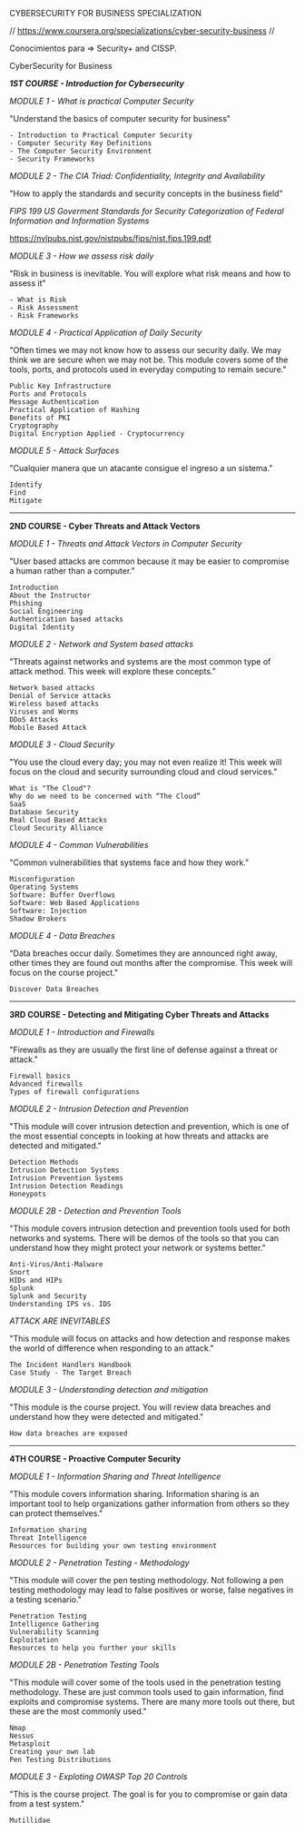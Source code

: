 CYBERSECURITY FOR BUSINESS SPECIALIZATION

// https://www.coursera.org/specializations/cyber-security-business //

Conocimientos para => Security+ and CISSP.

CyberSecurity for Business

***1ST COURSE - Introduction for Cybersecurity***

*MODULE 1 - What is practical Computer Security*

"Understand the basics of computer security for business"

    - Introduction to Practical Computer Security
    - Computer Security Key Definitions
    - The Computer Security Environment
    - Security Frameworks


*MODULE 2 - The CIA Triad: Confidentiality, Integrity and Availability*

"How to apply the standards and security concepts in the business field"

*FIPS 199 US Goverment Standards for Security Categorization of Federal Information and Information Systems* 

https://nvlpubs.nist.gov/nistpubs/fips/nist.fips.199.pdf 


*MODULE 3 - How we assess risk daily*

"Risk in business is inevitable. You will explore what risk means and how to assess it"

    - What is Risk
    - Risk Assessment
    - Risk Frameworks


*MODULE 4 - Practical Application of Daily Security*

"Often times we may not know how to assess our security daily. We may think we are secure when we may not be. This module covers some of the tools, ports, and protocols used in everyday computing to remain secure."

    Public Key Infrastructure
    Ports and Protocols
    Message Authentication
    Practical Application of Hashing
    Benefits of PKI
    Cryptography
    Digital Encryption Applied - Cryptocurrency


*MODULE 5 - Attack Surfaces*

"Cualquier manera que un atacante consigue el ingreso a un sistema." 

    Identify
    Find 
    Mitigate



---------------------------------------------------------------------------------------------------------------------------------



**2ND COURSE - Cyber Threats and Attack Vectors**


*MODULE 1 - Threats and Attack Vectors in Computer Security*

"User based attacks are common because it may be easier to compromise a human rather than a computer."

    Introduction
    About the Instructor
    Phishing
    Social Engineering
    Authentication based attacks
    Digital Identity


*MODULE 2 - Network and System based attacks*

"Threats against networks and systems are the most common type of attack method. This week will explore these concepts."

    Network based attacks
    Denial of Service attacks
    Wireless based attacks
    Viruses and Worms
    DDoS Attacks
    Mobile Based Attack


*MODULE 3 - Cloud Security*

"You use the cloud every day; you may not even realize it! This week will focus on the cloud and security surrounding cloud and cloud services."

    What is "The Cloud"?
    Why do we need to be concerned with “The Cloud”
    SaaS
    Database Security
    Real Cloud Based Attacks
    Cloud Security Alliance


*MODULE 4 - Common Vulnerabilities*

"Common vulnerabilities that systems face and how they work."

    Misconfiguration
    Operating Systems
    Software: Buffer Overflows
    Software: Web Based Applications
    Software: Injection
    Shadow Brokers


*MODULE 4 - Data Breaches*

"Data breaches occur daily. Sometimes they are announced right away, other times they are found out months after the compromise. This week will focus on the course project."

    Discover Data Breaches



---------------------------------------------------------------------------------------------------------------------------------



**3RD COURSE - Detecting and Mitigating Cyber Threats and Attacks**


*MODULE 1 - Introduction and Firewalls*

"Firewalls as they are usually the first line of defense against a threat or attack."

    Firewall basics
    Advanced firewalls
    Types of firewall configurations


*MODULE 2 - Intrusion Detection and Prevention*

"This module will cover intrusion detection and prevention, which is one of the most essential concepts in looking at how threats and attacks are detected and mitigated."

    Detection Methods
    Intrusion Detection Systems
    Intrusion Prevention Systems
    Intrusion Detection Readings
    Honeypots

*MODULE 2B - Detection and Prevention Tools*

"This module covers intrusion detection and prevention tools used for both networks and systems. There will be demos of the tools so that you can understand how they might protect your network or systems better."

    Anti-Virus/Anti-Malware
    Snort
    HIDs and HIPs
    Splunk
    Splunk and Security
    Understanding IPS vs. IDS


*ATTACK ARE INEVITABLES*

"This module will focus on attacks and how detection and response makes the world of difference when responding to an attack."

    The Incident Handlers Handbook
    Case Study - The Target Breach


*MODULE 3 - Understanding detection and mitigation*

"This module is the course project. You will review data breaches and understand how they were detected and mitigated."

    How data breaches are exposed



---------------------------------------------------------------------------------------------------------------------------------



**4TH COURSE - Proactive Computer Security**


*MODULE 1 - Information Sharing and Threat Intelligence*

"This module covers information sharing. Information sharing is an important tool to help organizations gather information from others so they can protect themselves."

    Information sharing
    Threat Intelligence
    Resources for building your own testing environment


*MODULE 2 - Penetration Testing - Methodology*

"This module will cover the pen testing methodology. Not following a pen testing methodology may lead to false positives or worse, false negatives in a testing scenario."

    Penetration Testing
    Intelligence Gathering
    Vulnerability Scanning
    Exploitation
    Resources to help you further your skills


*MODULE 2B - Penetration Testing Tools*

"This module will cover some of the tools used in the penetration testing methodology. These are just common tools used to gain information, find exploits and compromise systems. There are many more tools out there, but these are the most commonly used."

    Nmap
    Nessus
    Metasploit
    Creating your own lab
    Pen Testing Distributions


*MODULE 3 - Exploting OWASP Top 20 Controls*

"This is the course project. The goal is for you to compromise or gain data from a test system."

    Mutillidae
